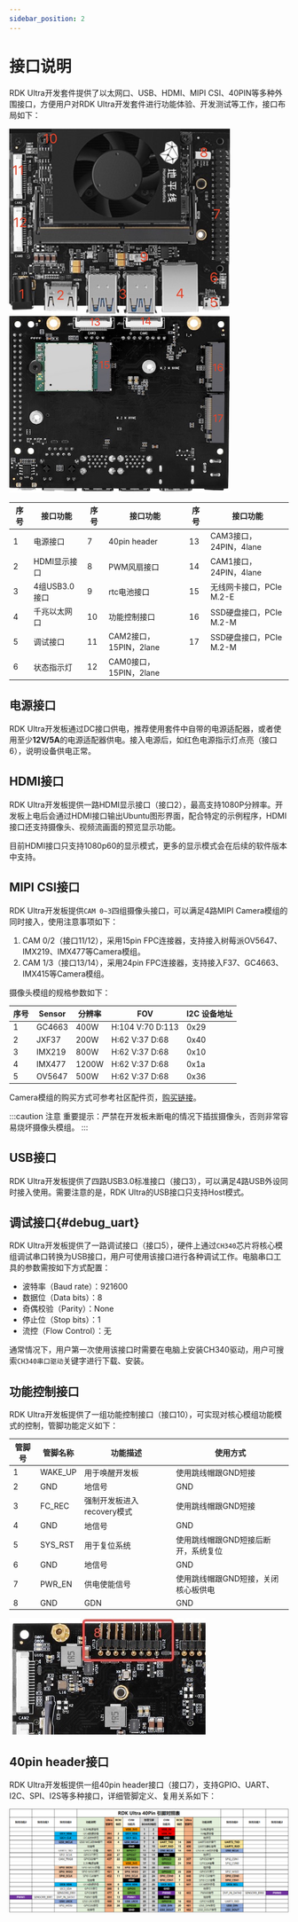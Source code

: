 ```yaml
---
sidebar_position: 2
---
```


# 接口说明

RDK Ultra开发套件提供了以太网口、USB、HDMI、MIPI CSI、40PIN等多种外围接口，方便用户对RDK Ultra开发套件进行功能体验、开发测试等工作，接口布局如下：

![image-carrier-board1](./image/rdk_ultra/image-rdk-ultra-interface1.jpg)
![image-carrier-board2](./image/rdk_ultra/image-rdk-ultra-interface2.jpg) 

| 序号 | 接口功能        | 序号 | 接口功能                | 序号 | 接口功能               |
| ---- | --------------- | ---- | ----------------------- | ---- | ---------------------- |
| 1    | 电源接口        | 7    | 40pin header                     | 13   | CAM3接口，24PIN，4lane     |
| 2    | HDMI显示接口        | 8    | PWM风扇接口                    | 14   | CAM1接口，24PIN，4lane       |
| 3    | 4组USB3.0接口   | 9    | rtc电池接口                        | 15   | 无线网卡接口，PCIe M.2-E    |
| 4    | 千兆以太网口     | 10   |  功能控制接口                      | 16   | SSD硬盘接口，PCIe M.2-M     |
| 5    | 调试接口         | 11   | CAM2接口，15PIN，2lane            | 17   | SSD硬盘接口，PCIe M.2-M        |
| 6    | 状态指示灯       | 12   | CAM0接口，15PIN，2lane             |  |  |

## 电源接口

RDK Ultra开发板通过DC接口供电，推荐使用套件中自带的电源适配器，或者使用至少**12V/5A**的电源适配器供电。接入电源后，如红色电源指示灯点亮（接口6），说明设备供电正常。

## HDMI接口

RDK Ultra开发板提供一路HDMI显示接口（接口2），最高支持1080P分辨率。开发板上电后会通过HDMI接口输出Ubuntu图形界面，配合特定的示例程序，HDMI接口还支持摄像头、视频流画面的预览显示功能。

目前HDMI接口只支持1080p60的显示模式，更多的显示模式会在后续的软件版本中支持。

## MIPI CSI接口

RDK Ultra开发板提供`CAM 0~3`四组摄像头接口，可以满足4路MIPI Camera模组的同时接入，使用注意事项如下：

1. CAM 0/2（接口11/12），采用15pin FPC连接器，支持接入树莓派OV5647、IMX219、IMX477等Camera模组。
2. CAM 1/3（接口13/14），采用24pin FPC连接器，支持接入F37、GC4663、IMX415等Camera模组。

摄像头模组的规格参数如下：

| 序号 | Sensor | 分辨率 | FOV              | I2C 设备地址 |
| ---- | ------ | ------ | ---------------- | ------------ |
| 1    | GC4663 | 400W   | H:104 V:70 D:113 | 0x29         |
| 2    | JXF37  | 200W   | H:62  V:37 D:68  | 0x40         |
| 3    | IMX219 | 800W   | H:62  V:37 D:68  | 0x10         |
| 4    | IMX477 | 1200W  | H:62  V:37 D:68  | 0x1a         |
| 5    | OV5647 | 500W   | H:62  V:37 D:68  | 0x36         |

Camera模组的购买方式可参考社区配件页，[购买链接](https://developer.horizon.cc/accessory)。

:::caution 注意
重要提示：严禁在开发板未断电的情况下插拔摄像头，否则非常容易烧坏摄像头模组。
:::

## USB接口

RDK Ultra开发板提供了四路USB3.0标准接口（接口3），可以满足4路USB外设同时接入使用。需要注意的是，RDK Ultra的USB接口只支持Host模式。

## 调试接口{#debug_uart}

RDK Ultra开发板提供了一路调试接口（接口5），硬件上通过`CH340`芯片将核心模组调试串口转换为USB接口，用户可使用该接口进行各种调试工作。电脑串口工具的参数需按如下方式配置：

- 波特率（Baud rate）：921600
- 数据位（Data bits）：8
- 奇偶校验（Parity）：None
- 停止位（Stop bits）：1
- 流控（Flow Control）：无

通常情况下，用户第一次使用该接口时需要在电脑上安装CH340驱动，用户可搜索`CH340串口驱动`关键字进行下载、安装。

## 功能控制接口

RDK Ultra开发板提供了一组功能控制接口（接口10），可实现对核心模组功能模式的控制，管脚功能定义如下：

| 管脚号 | 管脚名称 | 功能描述                       | 使用方式                            |
| ------ | -------- | ------------------------------ | ----------------------------------- |
| 1      | WAKE_UP  | 用于唤醒开发板                 | 使用跳线帽跟GND短接                      |
| 2      | GND      | 地信号                        | GND                                     |
| 3      | FC_REC   | 强制开发板进入recovery模式      | 使用跳线帽跟GND短接                     |
| 4      | GND      | 地信号                        |  GND                                    |
| 5      | SYS_RST  | 用于复位系统                   | 使用跳线帽跟GND短接后断开，系统复位        |
| 6      | GND      | 地信号                        | GND                                      |
| 7      | PWR_EN   | 供电使能信号                   | 使用跳线帽跟GND短接，关闭核心板供电        |
| 8      | GND      | GDN                          | GND                                 |


![image-carrier-board-control-pin1](./image/rdk_ultra/image-rdk-ultra-interface-control.jpg)  

## 40pin header接口

RDK Ultra开发板提供一组40pin header接口（接口7），支持GPIO、UART、I2C、SPI、I2S等多种接口，详细管脚定义、复用关系如下：

![image-40pin-header](./image/rdk_ultra/image-interface-40pin.png)
